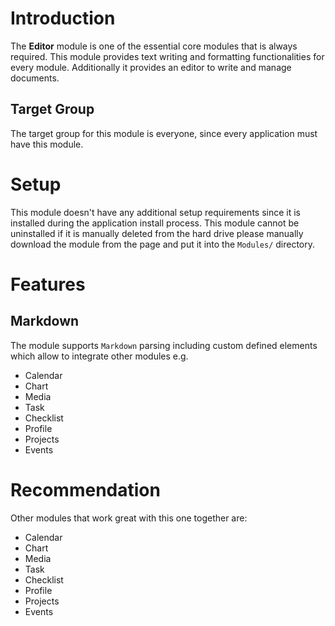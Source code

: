 # Introduction

The **Editor** module is one of the essential core modules that is always required. This module provides text writing and formatting functionalities for every module. Additionally it provides an editor to write and manage documents.

## Target Group

The target group for this module is everyone, since every application must have this module.

# Setup

This module doesn't have any additional setup requirements since it is installed during the application install process. This module cannot be uninstalled if it is manually deleted from the hard drive please manually download the module from the page and put it into the `Modules/` directory.

# Features

## Markdown

The module supports `Markdown` parsing including custom defined elements which allow to integrate other modules e.g.

* Calendar
* Chart
* Media
* Task
* Checklist
* Profile
* Projects
* Events

# Recommendation

Other modules that work great with this one together are:

* Calendar
* Chart
* Media
* Task
* Checklist
* Profile
* Projects
* Events
